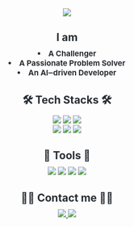 <div align="center">
    <img src="https://capsule-render.vercel.app/api?type=waving&color=0:,100:1b61ac&height=240&text=yoonheexlee&animation=fadeIn&fontColor=c2cfe0&fontSize=70" />
</div>

<div align="center"> 
    <h2 style="color: #282d33; border-bottom: none; display: inline-block; margin-bottom: 10px;"> I am </h2>  
    <div style="font-weight: 700; font-size: 15px; text-align: center; color: #282d33;"> 
        <li> A Challenger</li>
        <li> A Passionate Problem Solver</li>
        <li> An AI‒driven Developer </li> 
    </div>
</div>

<div align="center">
    <h2 style="color: #282d33; border-bottom: none; display: inline-block; margin-bottom: 10px;"> 🛠️ Tech Stacks 🛠️ </h2>
    <div style="margin: 0 auto; text-align: center;"> 
        <img src="https://img.shields.io/badge/Python-3776AB?style=flat&logo=Python&logoColor=white">
        <img src="https://img.shields.io/badge/C-A8B9CC?style=flat&logo=C&logoColor=white">
        <img src="https://img.shields.io/badge/C++-00599C?style=flat&logo=C%2B%2B&logoColor=white">
        <br/><img src="https://img.shields.io/badge/PyTorch-EE4C2C?style=flat&logo=PyTorch&logoColor=white">
        <img src="https://img.shields.io/badge/Matlab-0076a8?style=flat&logo=Matlab&logoColor=white">
        <img src="https://img.shields.io/badge/Linux-FCC624?style=flat&logo=Linux&logoColor=white">
    </div>
</div>

<div align="center">
    <h2 style="color: #282d33; border-bottom: none; display: inline-block; margin-bottom: 10px;"> 🔧 Tools 🔧 </h2>
    <div style="margin: 0 auto; text-align: center;"> 
        <img src="https://img.shields.io/badge/Google%20Colab-F9AB00?style=flat&logo=Google%20Colab&logoColor=white">
        <img src="https://img.shields.io/badge/GitHub-181717?style=flat&logo=GitHub&logoColor=white">
        <img src="https://img.shields.io/badge/VS%20Code-007ACC?style=flat&logo=Visual%20Studio%20Code&logoColor=white">
        <img src="https://img.shields.io/badge/Jupyter-F37626?style=flat&logo=Jupyter&logoColor=white">
    </div>
</div>

<div align="center">
    <h2 style="color: #282d33; border-bottom: none; display: inline-block; margin-bottom: 10px;"> 🧑‍💻 Contact me 🧑‍💻 </h2>
    <div align="center"> 
        <a href="https://www.threads.net/@chat_danielle" target="_blank">
            <img src="https://img.shields.io/badge/Threads-000000?style=flat&logo=Instagram&logoColor=white">
        </a>
        <a href=mailto:yoonheexlee@gmail.com> 
            <img src="https://img.shields.io/badge/Gmail-EA4335?style=flat&logo=Gmail&logoColor=white&link=mailto:yoonheexlee@gmail.com">
        </a>
    </div>  
</div>




<!--
**yoonheexlee/yoonheexlee** is a ✨ _special_ ✨ repository because its `README.md` (this file) appears on your GitHub profile.

Here are some ideas to get you started:

- 🔭 I’m currently working on ...
- 🌱 I’m currently learning ...
- 👯 I’m looking to collaborate on ...
- 🤔 I’m looking for help with ...
- 💬 Ask me about ...
- 📫 How to reach me: ...
- 😄 Pronouns: ...
- ⚡ Fun fact: ...
-->
